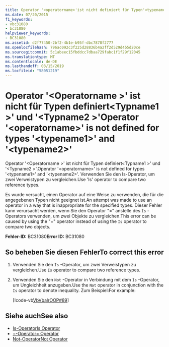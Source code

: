 ```yaml
---
title: Operator '<operatorname>'ist nicht definiert für Typen'<typename1>'und'<typename2>"
ms.date: 07/20/2015
f1_keywords:
- vbc31080
- bc31080
helpviewer_keywords:
- BC31080
ms.assetid: d2f77450-2bf2-4b1e-b95f-dbc7878f2777
ms.openlocfilehash: 796ac092c3f225d28836b4a2ff2d529d4b5d20ce
ms.sourcegitcommit: 5c1abeec15fbddcc7dbaa729fabc1f1f29f12045
ms.translationtype: MT
ms.contentlocale: de-DE
ms.lasthandoff: 03/15/2019
ms.locfileid: "58051219"
---
```

# <a name="operator-operatorname-is-not-defined-for-types-typename1-and-typename2"></a><span data-ttu-id="048bd-102">Operator '\<Operatorname >' ist nicht für Typen definiert\<Typname1 >' und '\<Typname2 >'</span><span class="sxs-lookup"><span data-stu-id="048bd-102">Operator '\<operatorname>' is not defined for types '\<typename1>' and '\<typename2>'</span></span>
<span data-ttu-id="048bd-103">Operator '\<Operatorname >' ist nicht für Typen definiert\<Typname1 >' und '\<Typname2 >'.</span><span class="sxs-lookup"><span data-stu-id="048bd-103">Operator '\<operatorname>' is not defined for types '\<typename1>' and '\<typename2>'.</span></span> <span data-ttu-id="048bd-104">Verwenden Sie den Is-Operator, um zwei Verweistypen zu vergleichen.</span><span class="sxs-lookup"><span data-stu-id="048bd-104">Use 'Is' operator to compare two reference types.</span></span>  
  
 <span data-ttu-id="048bd-105">Es wurde versucht, einen Operator auf eine Weise zu verwenden, die für die angegebenen Typen nicht geeignet ist.</span><span class="sxs-lookup"><span data-stu-id="048bd-105">An attempt was made to use an operator in a way that is inappropriate for the specified types.</span></span> <span data-ttu-id="048bd-106">Dieser Fehler kann verursacht werden, wenn Sie den Operator "=" anstelle des `Is` -Operators verwenden, um zwei Objekte zu vergleichen.</span><span class="sxs-lookup"><span data-stu-id="048bd-106">This error can be caused by using the "=" operator instead of using the `Is` operator to compare two objects.</span></span>  
  
 <span data-ttu-id="048bd-107">**Fehler-ID:** BC31080</span><span class="sxs-lookup"><span data-stu-id="048bd-107">**Error ID:** BC31080</span></span>  
  
## <a name="to-correct-this-error"></a><span data-ttu-id="048bd-108">So beheben Sie diesen Fehler</span><span class="sxs-lookup"><span data-stu-id="048bd-108">To correct this error</span></span>  
  
1.  <span data-ttu-id="048bd-109">Verwenden Sie den `Is` -Operator, um zwei Verweistypen zu vergleichen.</span><span class="sxs-lookup"><span data-stu-id="048bd-109">Use `Is` operator to compare two reference types.</span></span>  
  
2.  <span data-ttu-id="048bd-110">Verwenden Sie den `Not` -Operator in Verbindung mit dem `Is` -Operator, um Ungleichheit anzugeben.</span><span class="sxs-lookup"><span data-stu-id="048bd-110">Use the `Not` operator in conjunction with the `Is` operator to denote inequality.</span></span> <span data-ttu-id="048bd-111">Zum Beispiel:</span><span class="sxs-lookup"><span data-stu-id="048bd-111">For example:</span></span>  
  
     [!code-vb[VbVbalrOOP#89](~/samples/snippets/visualbasic/VS_Snippets_VBCSharp/VbVbalrOOP/VB/OOP.vb#89)]
  
## <a name="see-also"></a><span data-ttu-id="048bd-112">Siehe auch</span><span class="sxs-lookup"><span data-stu-id="048bd-112">See also</span></span>

- [<span data-ttu-id="048bd-113">Is-Operator</span><span class="sxs-lookup"><span data-stu-id="048bd-113">Is Operator</span></span>](../../visual-basic/language-reference/operators/is-operator.md)
- [<span data-ttu-id="048bd-114">=-Operator</span><span class="sxs-lookup"><span data-stu-id="048bd-114">= Operator</span></span>](../../visual-basic/language-reference/operators/assignment-operator.md)
- [<span data-ttu-id="048bd-115">Not-Operator</span><span class="sxs-lookup"><span data-stu-id="048bd-115">Not Operator</span></span>](../../visual-basic/language-reference/operators/not-operator.md)
